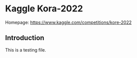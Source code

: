 # Kaggle Kora-2022

Homepage: https://www.kaggle.com/competitions/kore-2022

## Introduction

This is a testing file.



